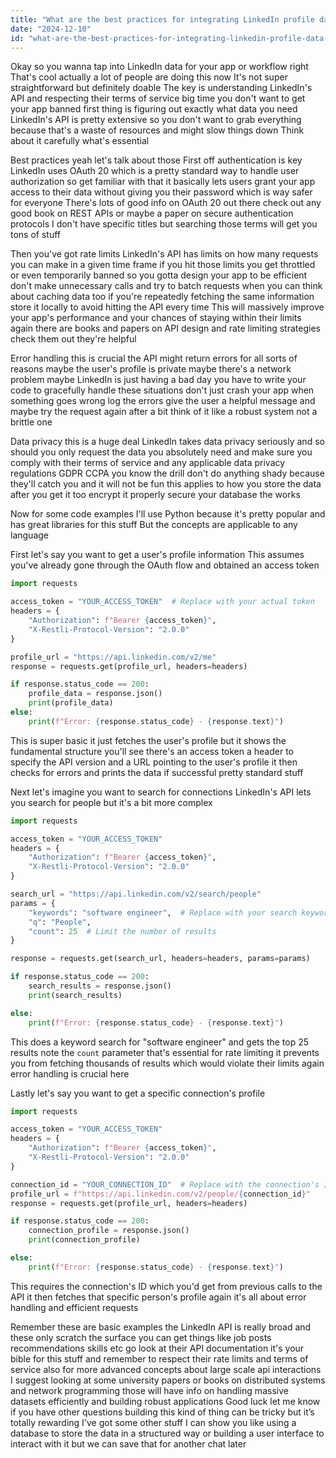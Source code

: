 ```yaml
---
title: "What are the best practices for integrating LinkedIn profile data into custom applications or existing workflows?"
date: "2024-12-10"
id: "what-are-the-best-practices-for-integrating-linkedin-profile-data-into-custom-applications-or-existing-workflows"
---
```


Okay so you wanna tap into LinkedIn data for your app or workflow right  That's cool actually  a lot of people are doing this now  It's not super straightforward but definitely doable  The key is understanding LinkedIn's API and respecting their terms of service big time you don't want to get your app banned  first thing is figuring out exactly what data you need  LinkedIn's API is pretty extensive so you don't want to grab everything because that's a waste of resources and might slow things down  Think about it carefully what's essential  

Best practices  yeah  let's talk about those  First off  authentication is key  LinkedIn uses OAuth 20 which is a pretty standard way to handle user authorization so get familiar with that  it basically lets users grant your app access to their data without giving you their password which is way safer for everyone  There's lots of good info on OAuth 20 out there  check out any good book on REST APIs or maybe a paper on secure authentication protocols  I don't have specific titles but searching those terms will get you tons of stuff

Then you've got rate limits  LinkedIn's API has limits on how many requests you can make in a given time frame if you hit those limits you get throttled or even temporarily banned  so you gotta design your app to be efficient  don't make unnecessary calls and try to batch requests when you can  think about caching data too  if you're repeatedly fetching the same information store it locally to avoid hitting the API every time  This will massively improve your app's performance and your chances of staying within their limits  again there are books and papers on API design and rate limiting strategies check them out they're helpful


Error handling  this is crucial   the API might return errors for all sorts of reasons  maybe the user's profile is private maybe there's a network problem maybe LinkedIn is just having a bad day you have to write your code to gracefully handle these situations  don't just crash your app when something goes wrong  log the errors  give the user a helpful message  and maybe try the request again after a bit  think of it like a robust system not a brittle one


Data privacy  this is a huge deal LinkedIn takes data privacy seriously and so should you  only request the data you absolutely need  and make sure you comply with their terms of service and any applicable data privacy regulations  GDPR CCPA you know the drill  don't do anything shady because they'll catch you  and it will not be fun  this applies to how you store the data after you get it too  encrypt it properly secure your database  the works



Now for some code examples  I'll use Python because it's pretty popular and has great libraries for this stuff  But the concepts are applicable to any language


First let's say you want to get a user's profile information  This assumes you've already gone through the OAuth flow and obtained an access token


```python
import requests

access_token = "YOUR_ACCESS_TOKEN"  # Replace with your actual token
headers = {
    "Authorization": f"Bearer {access_token}",
    "X-Restli-Protocol-Version": "2.0.0"
}

profile_url = "https://api.linkedin.com/v2/me"
response = requests.get(profile_url, headers=headers)

if response.status_code == 200:
    profile_data = response.json()
    print(profile_data)
else:
    print(f"Error: {response.status_code} - {response.text}")

```

This is super basic it just fetches the user's profile  but it shows the fundamental structure  you'll see there's an access token  a header to specify the API version and a URL pointing to the user's profile  it then checks for errors and prints the data if successful  pretty standard stuff


Next let's imagine you want to search for connections  LinkedIn's API lets you search for people  but it's a bit more complex


```python
import requests

access_token = "YOUR_ACCESS_TOKEN"
headers = {
    "Authorization": f"Bearer {access_token}",
    "X-Restli-Protocol-Version": "2.0.0"
}

search_url = "https://api.linkedin.com/v2/search/people"
params = {
    "keywords": "software engineer",  # Replace with your search keywords
    "q": "People",
    "count": 25  # Limit the number of results
}

response = requests.get(search_url, headers=headers, params=params)

if response.status_code == 200:
    search_results = response.json()
    print(search_results)

else:
    print(f"Error: {response.status_code} - {response.text}")
```

This does a keyword search for "software engineer" and gets the top 25 results  note the `count` parameter  that's essential for rate limiting it prevents you from fetching thousands of results which would violate their limits  again error handling is crucial here


Lastly  let's say you want to get a specific connection's profile


```python
import requests

access_token = "YOUR_ACCESS_TOKEN"
headers = {
    "Authorization": f"Bearer {access_token}",
    "X-Restli-Protocol-Version": "2.0.0"
}

connection_id = "YOUR_CONNECTION_ID"  # Replace with the connection's ID
profile_url = f"https://api.linkedin.com/v2/people/{connection_id}"
response = requests.get(profile_url, headers=headers)

if response.status_code == 200:
    connection_profile = response.json()
    print(connection_profile)

else:
    print(f"Error: {response.status_code} - {response.text}")
```

This requires the connection's ID which you'd get from previous calls to the API  it then fetches that specific person's profile  again it's all about error handling and efficient requests  

Remember these are basic examples  the LinkedIn API is really broad and these only scratch the surface  you can get things like job posts recommendations skills etc  go look at their API documentation  it's your bible for this stuff   and remember to respect their rate limits and terms of service   also for more advanced concepts about large scale api interactions  I suggest looking at some university papers or books on distributed systems and network programming those will have info on handling massive datasets efficiently and building robust applications  Good luck  let me know if you have other questions  building this kind of thing can be tricky but it’s totally rewarding  I've got some other stuff I can show you  like using a database to store the data in a structured way  or building a user interface to interact with it   but we can save that for another chat  later
